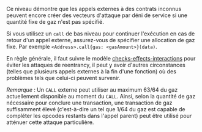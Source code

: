 Ce niveau démontre que les appels externes à des contrats inconnus peuvent encore créer des vecteurs d'attaque par déni de service si une quantité fixe de gaz n'est pas spécifié.

Si vous utilisez un `call` de bas niveau pour continuer l'exécution en cas de retour d'un appel externe, assurez-vous de spécifier une allocation de gaz fixe. Par exemple `<Address>.call{gas: <gasAmount>}(data)`.

En règle générale, il faut suivre le modèle [checks-effects-interactions](http://solidity.readthedocs.io/en/latest/security-considerations.html#use-the-checks-effects-interactions-pattern) pour éviter les attaques de reentrancy, il peut y avoir d'autres circonstances (telles que plusieurs appels externes à la fin d'une fonction) où des problèmes tels que celui-ci peuvent survenir.

*Remarque* : Un `CALL` externe peut utiliser au maximum 63/64 du gaz actuellement disponible au moment du `CALL`. 
Ainsi, selon la quantité de gaz nécessaire pour conclure une transaction, une transaction de gaz suffisamment élevé 
(c'est-à-dire un tel que 1/64 du gaz est capable de compléter les opcodes restants dans l'appel parent) peut être utilisé pour atténuer cette attaque particulière.
